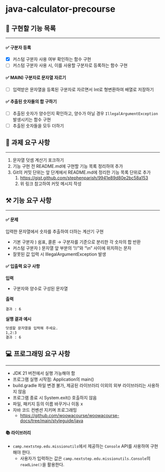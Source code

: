 # java-calculator-precourse

## 📌 구현할 기능 목록

---

#### ✅ 구분자 등록

- [X] 커스텀 구분자 사용 여부 확인하는 함수 구현
- [ ] 커스텀 구분자 사용 시, 이를 사용할 구분자로 등록하는 함수 구현

#### ✅ MAIN) 구분자로 문자열 자르기

- [ ] 입력받은 문자열을 등록된 구분자로 자르면서 Int로 형변환하여 배열로 저장하기

#### ✅ 추출된 숫자들의 합 구하기

- [ ] 추출된 숫자가 양수인지 확인하고, 양수가 아닐 경우 `IllegalArgumentException` 발생시키는 함수 구현
- [ ] 추출된 숫자들을 모두 더하기

## 📝 과제 요구 사항

---

1. 문자열 덧셈 계산기 포크하기
2. 기능 구현 전 README.md에 구현할 기능 목록 정리하여 추가
3. Git의 커밋 단위는 앞 단계에서 README.md에 정리한 기능 목록 단위로 추가
    1. https://gist.github.com/stephenparish/9941e89d80e2bc58a153
    2. 위 링크 참고하여 커밋 메시지 작성

## ⚒️ 기능 요구 사항

---

#### ✅ 문제

입력한 문자열에서 숫자를 추출하여 더하는 계산기 구현

- 기본 구분자 ) 쉼표, 콜론 → 구분자를 기준으로 분리한 각 숫자의 합 반환
- 커스텀 구분자 ) 문자열 앞 부분의 “//”와 “\n” 사이에 위치하는 문자
- 잘못된 값 입력 시 IllegalArgumentException 발생

#### ✅ 입출력 요구 사항

**입력**

- 구분자와 양수로 구성된 문자열

**출력**

```
결과 : 6
```

**실행 결과 예시**

```bash
덧셈할 문자열을 입력해 주세요.
1,2:3
결과 : 6
```

## 💻 프로그래밍 요구 사항

---

- JDK 21 버전에서 실행 가능해야 함
- 프로그램 실행 시작점: Application의 main()
- build.gradle 파일 변경 불가, 제공된 라이브러리 이외의 외부 라이브러리는 사용하지 않음
- 프로그램 종료 시 System.exit() 호출하지 않음
- 파일, 패키지 등의 이름 바꾸거나 이동 x
- 자바 코드 컨벤션 지키며 프로그래밍
    - https://github.com/woowacourse/woowacourse-docs/tree/main/styleguide/java

#### 📚 라이브러리

- `camp.nextstep.edu.missionutils`에서 제공하는 `Console` API를 사용하여 구현해야 한다.
    - 사용자가 입력하는 값은 `camp.nextstep.edu.missionutils.Console`의 `readLine()`을 활용한다.